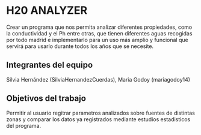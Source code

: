 # H20 ANALYZER
Crear un programa que nos permita analizar diferentes propiedades, como la conductividad y el Ph entre otras, que tienen diferentes aguas recogidas por todo madrid e implementarlo para un uso más amplio y funcional que servirá para usarlo durante todos los años que se necesite.

## Integrantes del equipo

Silvia Hernández (SilviaHernandezCuerdas), Maria Godoy (mariagodoy14)

## Objetivos del trabajo

Permitir al usuario regitrar parametros analizados sobre fuentes de distintas zonas y comparar los datos ya registrados mediante estudios estadisticos del programa. 
